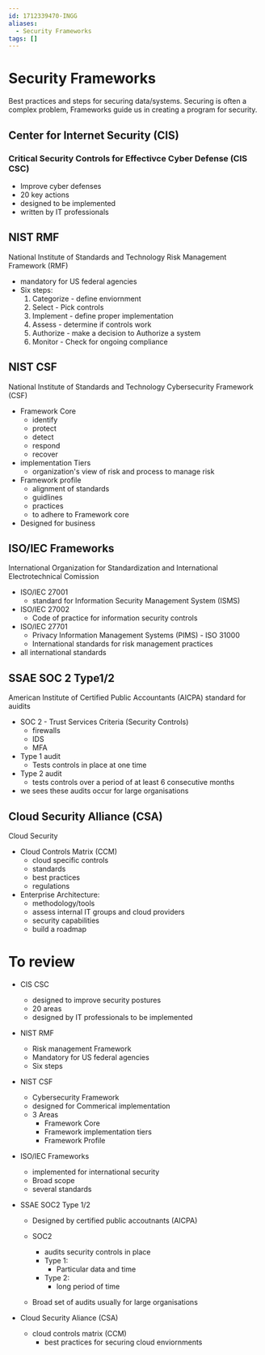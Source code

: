 ```yaml
---
id: 1712339470-INGG
aliases:
  - Security Frameworks
tags: []
---
```


# Security Frameworks
Best practices and steps for securing data/systems. Securing is often a complex problem, Frameworks guide us in creating a program for security. 

## Center for Internet Security (CIS)
### Critical Security Controls for Effectivce Cyber Defense (CIS CSC) 
- Improve cyber defenses
- 20 key actions 
- designed to be implemented
- written by IT professionals 

## NIST RMF 
National Institute of Standards and Technology Risk Management Framework (RMF) 
- mandatory for US federal agencies 
- Six steps: 
    1. Categorize - define enviornment
    2. Select - Pick controls
    3. Implement - define proper implementation
    4. Assess - determine if controls work
    5. Authorize - make a decision to Authorize a system
    6. Monitor - Check for ongoing compliance

## NIST CSF 
National Institute of Standards and Technology Cybersecurity Framework (CSF)
- Framework Core
    - identify 
    - protect 
    - detect 
    - respond 
    - recover 
- implementation Tiers
    - organization's view of risk and process to manage risk
- Framework profile
    - alignment of standards
    - guidlines 
    - practices 
    - to adhere to Framework core
- Designed for business 

## ISO/IEC Frameworks
International Organization for Standardization and International Electrotechnical Comission
- ISO/IEC 27001 
    - standard for Information Security Management System (ISMS) 
- ISO/IEC 27002
    - Code of practice for information security controls 
- ISO/IEC 27701 
    - Privacy Information Management Systems (PIMS) - ISO 31000
    - International standards for risk management practices 
- all international standards

## SSAE SOC 2 Type1/2
American Institute of Certified Public Accountants (AICPA) standard for auidits
- SOC 2 - Trust Services Criteria (Security Controls)
    - firewalls
    - IDS
    - MFA 
- Type 1 audit
    - Tests controls in place at one time
- Type 2 audit
    - tests controls over a period of at least 6 consecutive months 
- we sees these audits occur for large organisations 
## Cloud Security Alliance (CSA) 
Cloud Security 
- Cloud Controls Matrix (CCM)
    - cloud specific controls 
    - standards 
    - best practices 
    - regulations 
- Enterprise Architecture:
    - methodology/tools 
    - assess internal IT groups and cloud providers
    - security capabilities 
    - build a roadmap 


# To review
- CIS CSC
    - designed to improve security postures
    - 20 areas
    - designed by IT professionals to be implemented

- NIST RMF
    - Risk management Framework
    - Mandatory for US federal agencies 
    - Six steps 

- NIST CSF 
    - Cybersecurity Framework 
    - designed for Commerical implementation
    - 3 Areas
        - Framework Core
        - Framework implementation tiers
        - Framework Profile

- ISO/IEC Frameworks
    - implemented for international security 
    - Broad scope 
    - several standards

- SSAE SOC2 Type 1/2
    - Designed by certified public accoutnants (AICPA) 
    - SOC2 
        - audits security controls in place
        - Type 1:
            - Particular data and time 
        - Type 2: 
            - long period of time

    - Broad set of audits usually for large organisations

- Cloud Security Aliance (CSA)
    - cloud controls matrix (CCM)
        - best practices for securing cloud enviornments



